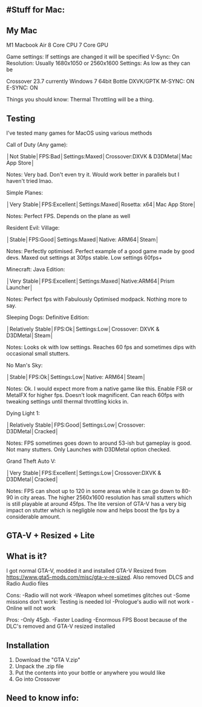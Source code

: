 #Stuff for Mac:
-

My Mac
-
M1 Macbook Air
8 Core CPU
7 Core GPU

Game settings:
If settings are changed it will be specified
V-Sync: On
Resolution: Usually 1680x1050 or 2560x1600
Settings: As low as they can be

Crossover 23.7 currently
Windows 7 64bit Bottle
DXVK/GPTK
M-SYNC: ON
E-SYNC: ON

Things you should know:
Thermal Throttling will be a thing.

Testing
-
I've tested many games for MacOS using various methods

Call of Duty (Any game):

│Not Stable│FPS:Bad│Settings:Maxed│Crossover:DXVK & D3DMetal│Mac App Store│  


Notes: Very bad. Don't even try it. Would work better in parallels but I haven't tried lmao.

Simple Planes:

│Very Stable│FPS:Excellent│Settings:Maxed│Rosetta: x64│Mac App Store│

Notes: Perfect FPS. Depends on the plane as well


Resident Evil: Village:

│Stable│FPS:Good│Settings:Maxed│Native: ARM64│Steam│

Notes:
Perfectly optimised. Perfect example of a good game made by good devs. Maxed out settings at 30fps stable. Low settings 60fps+

Minecraft: Java Edition:

│Very Stable│FPS:Excellent│Settings:Maxed│Native:ARM64│Prism Launcher│

Notes:
Perfect fps with Fabulously Optimised modpack. Nothing more to say.

Sleeping Dogs: Definitive Edition:

│Relatively Stable│FPS:Ok│Settings:Low│Crossover: DXVK & D3DMetal│Steam│

Notes:
Looks ok with low settings. Reaches 60 fps and sometimes dips with occasional small stutters.

No Man's Sky:

│Stable│FPS:Ok│Settings:Low│Native: ARM64│Steam│

Notes:
Ok. I would expect more from a native game like this. Enable FSR or MetalFX for higher fps. Doesn't look magnificent. Can reach 60fps with tweaking settings until thermal throttling kicks in.

Dying Light 1:

│Relatively Stable│FPS:Good│Settings:Low│Crossover: D3DMetal│Cracked│

Notes:
FPS sometimes goes down to around 53-ish but gameplay is good. Not many stutters. Only Launches with D3DMetal option checked.

Grand Theft Auto V:

│Very Stable│FPS:Excellent│Settings:Low│Crossover:DXVK & D3DMetal│Cracked│

Notes: FPS can shoot up to 120 in some areas while it can go down to 80-90 in city areas. The higher 2560x1600 resolution has small stutters which is still playable at around 45fps. The lite version of GTA-V has a very big impact on stutter which is negligble now and helps boost the fps by a considerable amount.

GTA-V + Resized + Lite
-

What is it?
-

I got normal GTA-V, modded it and installed GTA-V Resized from https://www.gta5-mods.com/misc/gta-v-re-sized. Also removed DLCS and Radio Audio files

Cons:
-Radio will not work
-Weapon wheel sometimes glitches out
-Some missions don't work: Testing is needed lol
-Prologue's audio will not work
-Online will not work

Pros:
-Only 45gb. 
-Faster Loading
-Enormous FPS Boost because of the DLC's removed and GTA-V resized installed

Installation
-
1. Download the "GTA V.zip"
2. Unpack the .zip file
3. Put the contents into your bottle or anywhere you would like
4. Go into Crossover

Need to know info:
- 


